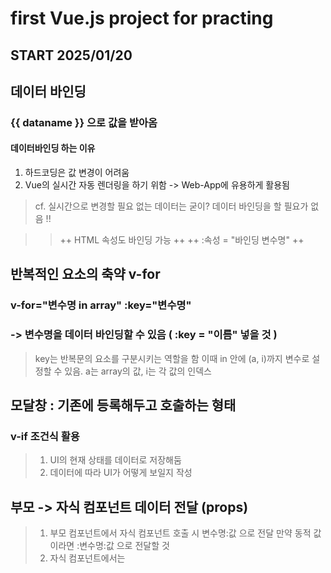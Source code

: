 # first Vue.js project for practing #

## START 2025/01/20 ##

## 데이터 바인딩

### {{ dataname }} 으로 값을 받아옴

#### 데이터바인딩 하는 이유
1. 하드코딩은 값 변경이 어려움
2. Vue의 실시간 자동 렌더링을 하기 위함 -> Web-App에 유용하게 활용됨

> cf. 실시간으로 변경할 필요 없는 데이터는 굳이?
>     데이터 바인딩을 할 필요가 없음 !!

>   > ++ HTML 속성도 바인딩 가능 ++
>   > ++ :속성 = "바인딩 변수명" ++

## 반복적인 요소의 축약 v-for
    
### v-for="변수명 in array" :key="변수명" 
### -> 변수명을 데이터 바인딩할 수 있음 ( :key = "이름" 넣을 것 ) 

> key는 반복문의 요소를 구분시키는 역할을 함
> 이때 in 안에 (a, i)까지 변수로 설정할 수 있음.
> a는 array의 값, i는 각 값의 인덱스

## 모달창 : 기존에 등록해두고 호출하는 형태

### v-if 조건식 활용

> 1. UI의 현재 상태를 데이터로 저장해둠
> 2. 데이터에 따라 UI가 어떻게 보일지 작성

## 부모 -> 자식 컴포넌트 데이터 전달 (props)
> 1. 부모 컴포넌트에서 자식 컴포넌트 호출 시 변수명:값 으로 전달
> 만약 동적 값이라면 :변수명:값 으로 전달할 것
> 2. 자식 컴포넌트에서는 <script> 내부에서 props : ['전달변수명'] 으로 받음 

## 자식 -> 부모 컴포넌트 데이터 전달 (emit)
> 1. 자식 컴포넌트에서 호출하는 함수() {this.$emit('부모 컴포넌트에서 받을 변수명', 전달할 값)}
> 2. 부모 컴포넌트에서 @받는 변수 명="부모 컴포넌트 내에서 값을 변경하기 위해 호출할 함수"

## vue-router

### 사용법
> 1. index.js에 {path : , name : , component : } 형태로 정의
> 2. App.vue에 <router-link to="경로"></router-link> 정의
> 3. App.vue에 <router-view></router-view> 정의

## cf. git config core.autocrlf true << git add 시 CRLF WARNING 해결법
